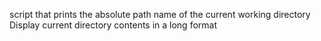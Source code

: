 script that prints the absolute path name of the current working directory
 Display current directory contents in a long format
